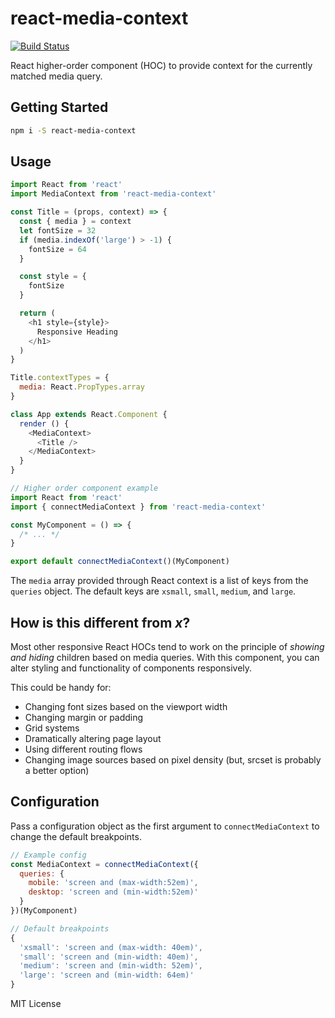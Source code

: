 
# react-media-context

[![Build Status](https://travis-ci.org/jxnblk/react-media-context.svg?branch=master)](https://travis-ci.org/jxnblk/react-media-context)

React higher-order component (HOC) to provide context for the currently matched media query.

## Getting Started

```sh
npm i -S react-media-context
```

## Usage

```js
import React from 'react'
import MediaContext from 'react-media-context'

const Title = (props, context) => {
  const { media } = context
  let fontSize = 32
  if (media.indexOf('large') > -1) {
    fontSize = 64
  }

  const style = {
    fontSize
  }

  return (
    <h1 style={style}>
      Responsive Heading
    </h1>
  )
}

Title.contextTypes = {
  media: React.PropTypes.array
}

class App extends React.Component {
  render () {
    <MediaContext>
      <Title />
    </MediaContext>
  }
}
```

```js
// Higher order component example
import React from 'react'
import { connectMediaContext } from 'react-media-context'

const MyComponent = () => {
  /* ... */
}

export default connectMediaContext()(MyComponent)
```

The `media` array provided through React context is a list of keys from the `queries` object.
The default keys are `xsmall`, `small`, `medium`, and `large`.

## How is this different from *x*?

Most other responsive React HOCs tend to work on the principle of *showing and hiding* children based on media queries. With this component, you can alter styling and functionality of components responsively.

This could be handy for:
- Changing font sizes based on the viewport width
- Changing margin or padding
- Grid systems
- Dramatically altering page layout
- Using different routing flows
- Changing image sources based on pixel density (but, srcset is probably a better option)

## Configuration

Pass a configuration object as the first argument to `connectMediaContext` to change the default breakpoints.

```js
// Example config
const MediaContext = connectMediaContext({
  queries: {
    mobile: 'screen and (max-width:52em)',
    desktop: 'screen and (min-width:52em)'
  }
})(MyComponent)
```

```js
// Default breakpoints
{
  'xsmall': 'screen and (max-width: 40em)',
  'small': 'screen and (min-width: 40em)',
  'medium': 'screen and (min-width: 52em)',
  'large': 'screen and (min-width: 64em)'
}
```

MIT License

